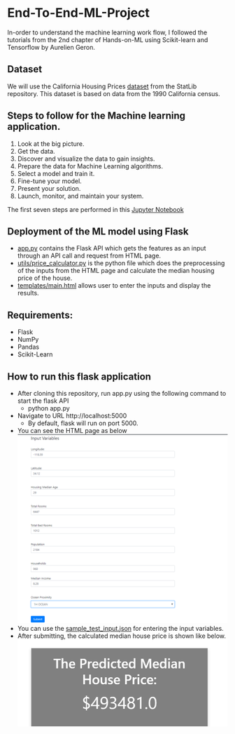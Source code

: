 # End-To-End-ML-Project

In-order to understand the machine learning work flow, I followed the tutorials from the 2nd chapter of Hands-on-ML using Scikit-learn and Tensorflow by Aurelien Geron. 

## Dataset

We will use the California Housing Prices [dataset](https://www.kaggle.com/camnugent/california-housing-prices) from the StatLib repository. This dataset is based on data from the 1990 California census.

## Steps to follow for the Machine learning application.

1. Look at the big picture.
2. Get the data.
3. Discover and visualize the data to gain insights.
4. Prepare the data for Machine Learning algorithms.
5. Select a model and train it.
6. Fine-tune your model.
7. Present your solution.
8. Launch, monitor, and maintain your system.

The first seven steps are performed in this [Jupyter Notebook](https://github.com/Sudhakar17/End-To-End-ML-Project/blob/master/End-To-End-ML-Project.ipynb)

## Deployment of the ML model using Flask 

  * [app.py](https://github.com/Sudhakar17/End-To-End-ML-Project/blob/master/app.py) contains the Flask API which gets the features as an input through an API call and request from HTML page.
  * [utils/price_calculator.py](https://github.com/Sudhakar17/End-To-End-ML-Project/blob/master/utils/price_calculator.py) is the python file which does the preprocessing of the inputs from the HTML page and calculate the median housing price of the house.
  * [templates/main.html](https://github.com/Sudhakar17/End-To-End-ML-Project/blob/master/templates/main.html) allows user to enter the inputs and display the results.

## Requirements:
  * Flask
  * NumPy
  * Pandas
  * Scikit-Learn
  
## How to run this flask application

  * After cloning this repository, run app.py using the following command to start the flask API
    * python app.py
  * Navigate to URL http://localhost:5000
    * By default, flask will run on port 5000.
  * You can see the HTML page as below
    ![Input Variables](images/input-variables.png)
  * You can use the [sample_test_input.json](sample_test_input.json) for entering the input variables.
  * After submitting, the calculated median house price is shown like below.
    ![Results](images/results.png)







